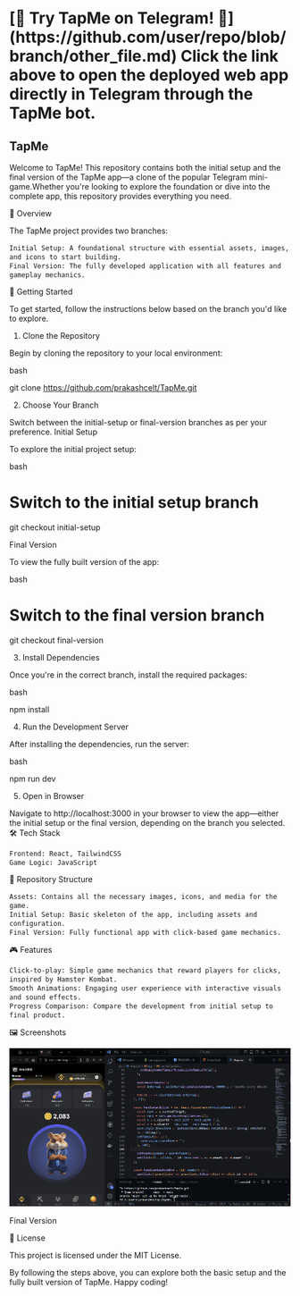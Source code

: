 <h1>[🚀 Try TapMe on Telegram! 🚀](https://github.com/user/repo/blob/branch/other_file.md)
Click the link above to open the deployed web app directly in Telegram through the TapMe bot.</h1>

<h2>TapMe</h2>


Welcome to TapMe! This repository contains both the initial setup and the final version of the TapMe app—a clone of the popular Telegram mini-game.Whether you're looking to explore the foundation or dive into the complete app, this repository provides everything you need.


🌟 Overview

The TapMe project provides two branches:

    Initial Setup: A foundational structure with essential assets, images, and icons to start building.
    Final Version: The fully developed application with all features and gameplay mechanics.

🚀 Getting Started

To get started, follow the instructions below based on the branch you'd like to explore.
1. Clone the Repository

Begin by cloning the repository to your local environment:

bash

git clone https://github.com/prakashcelt/TapMe.git

2. Choose Your Branch

Switch between the initial-setup or final-version branches as per your preference.
Initial Setup

To explore the initial project setup:

bash

# Switch to the initial setup branch
git checkout initial-setup

Final Version

To view the fully built version of the app:

bash

# Switch to the final version branch
git checkout final-version

3. Install Dependencies

Once you're in the correct branch, install the required packages:

bash

npm install

4. Run the Development Server

After installing the dependencies, run the server:

bash

npm run dev

5. Open in Browser

Navigate to http://localhost:3000 in your browser to view the app—either the initial setup or the final version, depending on the branch you selected.
🛠️ Tech Stack

    Frontend: React, TailwindCSS
    Game Logic: JavaScript

📂 Repository Structure

    Assets: Contains all the necessary images, icons, and media for the game.
    Initial Setup: Basic skeleton of the app, including assets and configuration.
    Final Version: Fully functional app with click-based game mechanics.

🎮 Features

    Click-to-play: Simple game mechanics that reward players for clicks, inspired by Hamster Kombat.
    Smooth Animations: Engaging user experience with interactive visuals and sound effects.
    Progress Comparison: Compare the development from initial setup to final product.

🖼️ Screenshots

![tapme](Tapme_.png)

Final Version

📝 License

This project is licensed under the MIT License.

By following the steps above, you can explore both the basic setup and the fully built version of TapMe. Happy coding!